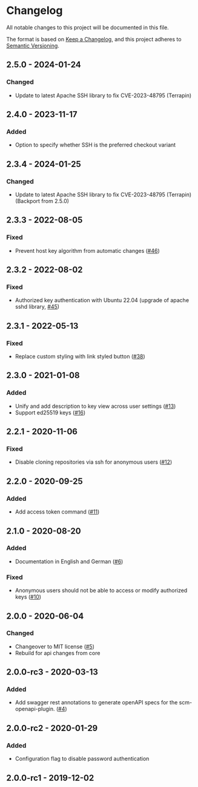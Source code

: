 # Changelog
All notable changes to this project will be documented in this file.

The format is based on [Keep a Changelog](https://keepachangelog.com/en/1.0.0/),
and this project adheres to [Semantic Versioning](https://semver.org/spec/v2.0.0.html).

## 2.5.0 - 2024-01-24
### Changed
- Update to latest Apache SSH library to fix CVE-2023-48795 (Terrapin)

## 2.4.0 - 2023-11-17
### Added
- Option to specify whether SSH is the preferred checkout variant

## 2.3.4 - 2024-01-25
### Changed
- Update to latest Apache SSH library to fix CVE-2023-48795 (Terrapin) (Backport from 2.5.0)

## 2.3.3 - 2022-08-05
### Fixed
- Prevent host key algorithm from automatic changes ([#46](https://github.com/scm-manager/scm-ssh-plugin/pull/46))

## 2.3.2 - 2022-08-02
### Fixed
- Authorized key authentication with Ubuntu 22.04 (upgrade of apache sshd library, [#45](https://github.com/scm-manager/scm-ssh-plugin/pull/45))

## 2.3.1 - 2022-05-13
### Fixed
- Replace custom styling with link styled button ([#38](https://github.com/scm-manager/scm-ssh-plugin/pull/38))

## 2.3.0 - 2021-01-08
### Added
- Unify and add description to key view across user settings ([#13](https://github.com/scm-manager/scm-ssh-plugin/pull/13))
- Support ed25519 keys ([#16](https://github.com/scm-manager/scm-ssh-plugin/pull/16))

## 2.2.1 - 2020-11-06
### Fixed
- Disable cloning repositories via ssh for anonymous users ([#12](https://github.com/scm-manager/scm-ssh-plugin/pull/12))

## 2.2.0 - 2020-09-25
### Added
- Add access token command ([#11](https://github.com/scm-manager/scm-ssh-plugin/pull/11))

## 2.1.0 - 2020-08-20
### Added
- Documentation in English and German ([#6](https://github.com/scm-manager/scm-ssh-plugin/pull/6))

### Fixed
- Anonymous users should not be able to access or modify authorized keys ([#10](https://github.com/scm-manager/scm-ssh-plugin/pull/10))

## 2.0.0 - 2020-06-04
### Changed
- Changeover to MIT license ([#5](https://github.com/scm-manager/scm-ssh-plugin/pull/5))
- Rebuild for api changes from core

## 2.0.0-rc3 - 2020-03-13
### Added
- Add swagger rest annotations to generate openAPI specs for the scm-openapi-plugin. ([#4](https://github.com/scm-manager/scm-ssh-plugin/pull/4))

## 2.0.0-rc2 - 2020-01-29
### Added
- Configuration flag to disable password authentication

## 2.0.0-rc1 - 2019-12-02
